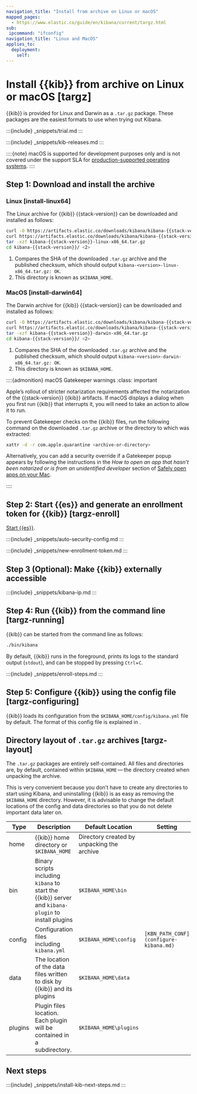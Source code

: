 ```yaml
---
navigation_title: "Install from archive on Linux or macOS"
mapped_pages:
  - https://www.elastic.co/guide/en/kibana/current/targz.html
sub:
 ipcommand: "ifconfig"
navigation_title: "Linux and MacOS"
applies_to:
  deployment:
    self:
---
```


# Install {{kib}} from archive on Linux or macOS [targz]


{{kib}} is provided for Linux and Darwin as a `.tar.gz` package. These packages are the easiest formats to use when trying out Kibana.

:::{include} _snippets/trial.md
:::

:::{include} _snippets/kib-releases.md
:::

::::{note}
macOS is supported for development purposes only and is not covered under the support SLA for [production-supported operating systems](https://www.elastic.co/support/matrix#kibana).
::::

## Step 1: Download and install the archive

### Linux [install-linux64]

The Linux archive for {{kib}} {{stack-version}} can be downloaded and installed as follows:

```sh subs=true
curl -O https://artifacts.elastic.co/downloads/kibana/kibana-{{stack-version}}-linux-x86_64.tar.gz
curl https://artifacts.elastic.co/downloads/kibana/kibana-{{stack-version}}-linux-x86_64.tar.gz.sha512 | shasum -a 512 -c - <1>
tar -xzf kibana-{{stack-version}}-linux-x86_64.tar.gz
cd kibana-{{stack-version}}/ <2>
```

1. Compares the SHA of the downloaded `.tar.gz` archive and the published checksum, which should output `kibana-<version>-linux-x86_64.tar.gz: OK`.
2. This directory is known as `$KIBANA_HOME`.

### MacOS [install-darwin64]

The Darwin archive for {{kib}} {{stack-version}} can be downloaded and installed as follows:

```sh subs=true
curl -O https://artifacts.elastic.co/downloads/kibana/kibana-{{stack-version}}-darwin-x86_64.tar.gz
curl https://artifacts.elastic.co/downloads/kibana/kibana-{{stack-version}}-darwin-x86_64.tar.gz.sha512 | shasum -a 512 -c - <1>
tar -xzf kibana-{{stack-version}}-darwin-x86_64.tar.gz
cd kibana-{{stack-version}}/ <2>
```

1. Compares the SHA of the downloaded `.tar.gz` archive and the published checksum, which should output `kibana-<version>-darwin-x86_64.tar.gz: OK`.
2. This directory is known as `$KIBANA_HOME`.


::::{admonition} macOS Gatekeeper warnings
:class: important

Apple’s rollout of stricter notarization requirements affected the notarization of the {{stack-version}} {{kib}} artifacts. If macOS displays a dialog when you first run {{kib}} that interrupts it, you will need to take an action to allow it to run.

To prevent Gatekeeper checks on the {{kib}} files, run the following command on the downloaded `.tar.gz` archive or the directory to which was extracted:

```sh subs=true
xattr -d -r com.apple.quarantine <archive-or-directory>
```

Alternatively, you can add a security override if a Gatekeeper popup appears by following the instructions in the *How to open an app that hasn’t been notarized or is from an unidentified developer* section of [Safely open apps on your Mac](https://support.apple.com/en-us/HT202491).

::::

## Step 2: Start {{es}} and generate an enrollment token for {{kib}} [targz-enroll]

[Start {{es}}](/deploy-manage/maintenance/start-stop-services/start-stop-elasticsearch.md).

:::{include} _snippets/auto-security-config.md
:::

:::{include} _snippets/new-enrollment-token.md
:::

## Step 3 (Optional): Make {{kib}} externally accessible

:::{include} _snippets/kibana-ip.md
:::

## Step 4: Run {{kib}} from the command line [targz-running]

{{kib}} can be started from the command line as follows:

```sh
./bin/kibana
```
By default, {{kib}} runs in the foreground, prints its logs to the standard output (`stdout`), and can be stopped by pressing `Ctrl`+`C`.

:::{include} _snippets/enroll-steps.md
:::

## Step 5: Configure {{kib}} using the config file [targz-configuring]

{{kib}} loads its configuration from the `$KIBANA_HOME/config/kibana.yml` file by default. The format of this config file is explained in [](configure-kibana.md).


## Directory layout of `.tar.gz` archives [targz-layout]

The `.tar.gz` packages are entirely self-contained. All files and directories are, by default, contained within `$KIBANA_HOME` — the directory created when unpacking the archive.

This is very convenient because you don’t have to create any directories to start using Kibana, and uninstalling {{kib}} is as easy as removing the `$KIBANA_HOME` directory.  However, it is advisable to change the default locations of the config and data directories so that you do not delete important data later on.

| Type | Description | Default Location | Setting |
| --- | --- | --- | --- |
| home | {{kib}} home directory or `$KIBANA_HOME` | Directory created by unpacking the archive |  |
| bin | Binary scripts including `kibana` to start the {{kib}} server    and `kibana-plugin` to install plugins | `$KIBANA_HOME\bin` |  |
| config | Configuration files including `kibana.yml` | `$KIBANA_HOME\config` | `[KBN_PATH_CONF](configure-kibana.md)` |
| data | The location of the data files written to disk by {{kib}} and its plugins | `$KIBANA_HOME\data` |  |
| plugins | Plugin files location. Each plugin will be contained in a subdirectory. | `$KIBANA_HOME\plugins` |  |

## Next steps

:::{include} _snippets/install-kib-next-steps.md
:::